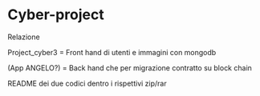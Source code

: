 # Cyber-project

Relazione 

Project_cyber3 = Front hand di utenti e immagini con mongodb 

(App ANGELO?) = Back hand che per migrazione contratto su block chain

README dei due codici dentro i rispettivi zip/rar
